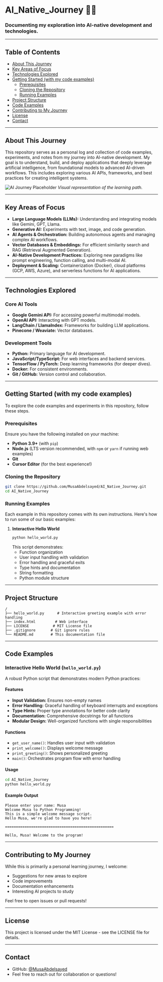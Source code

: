 # AI_Native_Journey 🤖✨

### Documenting my exploration into AI-native development and technologies.

---

## Table of Contents

* [About This Journey](#about-this-journey)
* [Key Areas of Focus](#key-areas-of-focus)
* [Technologies Explored](#technologies-explored)
* [Getting Started (with my code examples)](#getting-started-with-my-code-examples)
    * [Prerequisites](#prerequisites)
    * [Cloning the Repository](#cloning-the-repository)
    * [Running Examples](#running-examples)
* [Project Structure](#project-structure)
* [Code Examples](#code-examples)
* [Contributing to My Journey](#contributing-to-my-journey)
* [License](#license)
* [Contact](#contact)

---

## About This Journey

This repository serves as a personal log and collection of code examples, experiments, and notes from my journey into AI-native development. My goal is to understand, build, and deploy applications that deeply leverage artificial intelligence, from foundational models to advanced AI-driven workflows. This includes exploring various AI APIs, frameworks, and best practices for creating intelligent systems.

![AI Journey Placeholder](https://placehold.co/600x400/3498DB/FFFFFF?text=AI+Native+Journey)
*Visual representation of the learning path.*

---

## Key Areas of Focus

* **Large Language Models (LLMs):** Understanding and integrating models like Gemini, GPT, Llama.
* **Generative AI:** Experiments with text, image, and code generation.
* **AI Agents & Orchestration:** Building autonomous agents and managing complex AI workflows.
* **Vector Databases & Embeddings:** For efficient similarity search and RAG (Retrieval Augmented Generation).
* **AI-Native Development Practices:** Exploring new paradigms like prompt engineering, function calling, and multi-modal AI.
* **Deployment & Scaling:** Containerization (Docker), cloud platforms (GCP, AWS, Azure), and serverless functions for AI applications.

---

## Technologies Explored

### Core AI Tools
* **Google Gemini API:** For accessing powerful multimodal models.
* **OpenAI API:** Interacting with GPT models.
* **LangChain / LlamaIndex:** Frameworks for building LLM applications.
* **Pinecone / Weaviate:** Vector databases.

### Development Tools
* **Python:** Primary language for AI development.
* **JavaScript/TypeScript:** For web interfaces and backend services.
* **TensorFlow / PyTorch:** Deep learning frameworks (for deeper dives).
* **Docker:** For consistent environments.
* **Git / GitHub:** Version control and collaboration.

---

## Getting Started (with my code examples)

To explore the code examples and experiments in this repository, follow these steps.

### Prerequisites

Ensure you have the following installed on your machine:

* **Python 3.9+** (with `pip`)
* **Node.js** (LTS version recommended, with `npm` or `yarn` if running web examples)
* **Git**
* **Cursor Editor** (for the best experience!)

### Cloning the Repository

```bash
git clone https://github.com/MusaAbdelsayed/AI_Native_Journey.git
cd AI_Native_Journey
```

### Running Examples

Each example in this repository comes with its own instructions. Here's how to run some of our basic examples:

1. **Interactive Hello World**
   ```bash
   python hello_world.py
   ```
   This script demonstrates:
   - Function organization
   - User input handling with validation
   - Error handling and graceful exits
   - Type hints and documentation
   - String formatting
   - Python module structure

---

## Project Structure

```
/
├── hello_world.py      # Interactive greeting example with error handling
├── index.html         # Web interface
├── LICENSE           # MIT License file
├── .gitignore       # Git ignore rules
└── README.md        # This documentation file
```

---

## Code Examples

### Interactive Hello World (`hello_world.py`)

A robust Python script that demonstrates modern Python practices:

#### Features
- **Input Validation:** Ensures non-empty names
- **Error Handling:** Graceful handling of keyboard interrupts and exceptions
- **Type Hints:** Proper type annotations for better code clarity
- **Documentation:** Comprehensive docstrings for all functions
- **Modular Design:** Well-organized functions with single responsibilities

#### Functions
- `get_user_name()`: Handles user input with validation
- `print_welcome()`: Displays welcome message
- `print_greeting()`: Shows personalized greeting
- `main()`: Orchestrates program flow with error handling

#### Usage
```bash
cd AI_Native_Journey
python hello_world.py
```

#### Example Output
```
Please enter your name: Musa
Welcome Musa to Python Programming!
This is a simple welcome message script.
Hello Musa, we're glad to have you here!

==================================================

Hello, Musa! Welcome to the program!
```

---

## Contributing to My Journey

While this is primarily a personal learning journey, I welcome:
* Suggestions for new areas to explore
* Code improvements
* Documentation enhancements
* Interesting AI projects to study

Feel free to open issues or pull requests!

---

## License

This project is licensed under the MIT License - see the LICENSE file for details.

---

## Contact

* GitHub: [@MusaAbdelsayed](https://github.com/MusaAbdelsayed)
* Feel free to reach out for collaboration or questions! 